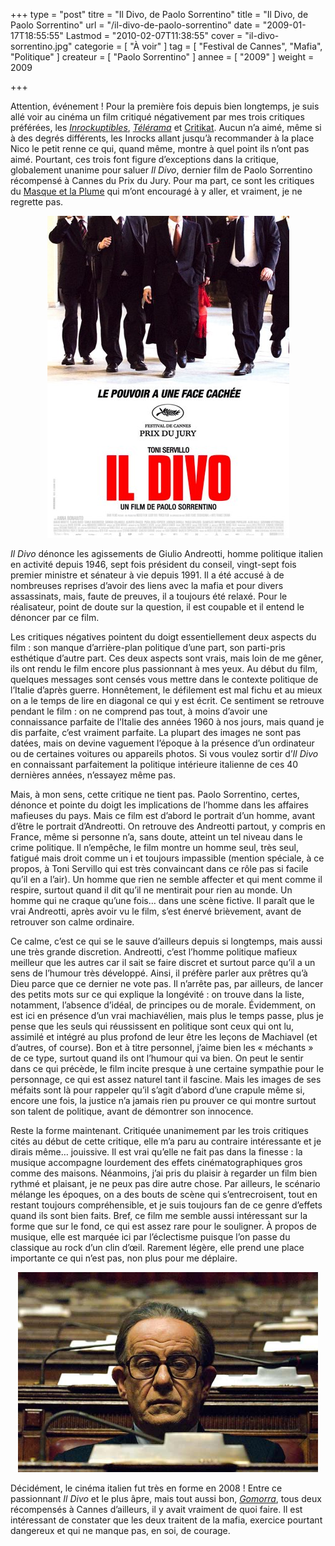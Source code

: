 +++
type = "post"
titre = "Il Divo, de Paolo Sorrentino"
title = "Il Divo, de Paolo Sorrentino"
url = "/il-divo-de-paolo-sorrentino"
date = "2009-01-17T18:55:55"
Lastmod = "2010-02-07T11:38:55"
cover = "il-divo-sorrentino.jpg"
categorie = [ "À voir" ]
tag = [ "Festival de Cannes", "Mafia", "Politique" ]
createur = [ "Paolo Sorrentino" ]
annee = [ "2009" ]
weight = 2009

+++

<p>
<p>Attention, événement ! Pour la première fois depuis bien longtemps, je suis allé voir au cinéma un film critiqué négativement par mes trois critiques préférées, les <em><a href="http://www.lesinrocks.com/cine/cinema-article/critique/il-divo/">Inrockuptibles</a></em>, <em><a href="http://www.telerama.fr/cinema/films/il-divo,358855,critique.php">Télérama</a></em> et <a href="http://www.critikat.com/Il-Divo.html">Critikat</a>. Aucun n&rsquo;a aimé, même si à des degrés différents, les Inrocks allant jusqu&rsquo;à recommander à la place Nico le petit renne ce qui, quand même, montre à quel point ils n&rsquo;ont pas aimé. Pourtant, ces trois font figure d&rsquo;exceptions dans la critique, globalement unanime pour saluer <em>Il Divo</em>, dernier film de Paolo Sorrentino récompensé à Cannes du Prix du Jury. Pour ma part, ce sont les critiques du <a href="http://www.radiofrance.fr/franceinter/em/lemasqueetlaplume/">Masque et la Plume</a> qui m&rsquo;ont encouragé à y aller, et vraiment, je ne regrette pas.</p>
<p style="text-align: center;"><a style="text-decoration: none;" href="http://www.allocine.fr/film/fichefilm_gen_cfilm=132962.html"><img class="size-full wp-image-1117 aligncenter" title="18997814" src="18997814.jpg" alt="18997814" width="387" height="515" /></a></p>
<p><em>Il Divo</em> dénonce les agissements de Giulio Andreotti, homme politique italien en activité depuis 1946, sept fois président du conseil, vingt-sept fois premier ministre et sénateur à vie depuis 1991. Il a été accusé à de nombreuses reprises d&rsquo;avoir des liens avec la mafia et pour divers assassinats, mais, faute de preuves, il a toujours été relaxé. Pour le réalisateur, point de doute sur la question, il est coupable et il entend le dénoncer par ce film.</p>
<p>Les critiques négatives pointent du doigt essentiellement deux aspects du film : son manque d&rsquo;arrière-plan politique d&rsquo;une part, son parti-pris esthétique d&rsquo;autre part. Ces deux aspects sont vrais, mais loin de me gêner, ils ont rendu le film encore plus passionnant à mes yeux. Au début du film, quelques messages sont censés vous mettre dans le contexte politique de l&rsquo;Italie d&rsquo;après guerre. Honnêtement, le défilement est mal fichu et au mieux on a le temps de lire en diagonal ce qui y est écrit. Ce sentiment se retrouve pendant le film : on ne comprend pas tout, à moins d&rsquo;avoir une connaissance parfaite de l&rsquo;Italie des années 1960 à nos jours, mais quand je dis parfaite, c&rsquo;est vraiment parfaite. La plupart des images ne sont pas datées, mais on devine vaguement l&rsquo;époque à la présence d&rsquo;un ordinateur ou de certaines voitures ou appareils photos. Si vous voulez sortir d&rsquo;<em>Il Divo </em>en connaissant parfaitement la politique intérieure italienne de ces 40 dernières années, n&rsquo;essayez même pas.</p>
<p>Mais, à mon sens, cette critique ne tient pas. Paolo Sorrentino, certes, dénonce et pointe du doigt les implications de l&rsquo;homme dans les affaires mafieuses du pays. Mais ce film est d&rsquo;abord le portrait d&rsquo;un homme, avant d&rsquo;être le portrait d&rsquo;Andreotti. On retrouve des Andreotti partout, y compris en France, même si personne n&rsquo;a, sans doute, atteint un tel niveau dans le crime politique. Il n&rsquo;empêche, le film montre un homme seul, très seul, fatigué mais droit comme un i et toujours impassible (mention spéciale, à ce propos, à Toni Servillo qui est très convaincant dans ce rôle pas si facile qu&rsquo;il en a l&rsquo;air). Un homme que rien ne semble affecter et qui ment comme il respire, surtout quand il dit qu&rsquo;il ne mentirait pour rien au monde. Un homme qui ne craque qu&rsquo;une fois&#8230; dans une scène fictive. Il paraît que le vrai Andreotti, après avoir vu le film, s&rsquo;est énervé brièvement, avant de retrouver son calme ordinaire.</p>
<p>Ce calme, c&rsquo;est ce qui se le sauve d&rsquo;ailleurs depuis si longtemps, mais aussi une très grande discretion. Andreotti, c&rsquo;est l&rsquo;homme politique mafieux meilleur que les autres car il sait se faire discret et surtout parce qu&rsquo;il a un sens de l&rsquo;humour très développé. Ainsi, il préfère parler aux prêtres qu&rsquo;à Dieu parce que ce dernier ne vote pas. Il n&rsquo;arrête pas, par ailleurs, de lancer des petits mots sur ce qui explique la longévité : on trouve dans la liste, notamment, l&rsquo;absence d&rsquo;idéal, de principes ou de morale. Évidemment, on est ici en présence d&rsquo;un vrai machiavélien, mais plus le temps passe, plus je pense que les seuls qui réussissent en politique sont ceux qui ont lu, assimilé et intégré au plus profond de leur être les leçons de Machiavel (et d&rsquo;autres, of course). Bon et à titre personnel, j&rsquo;aime bien les &laquo;&nbsp;méchants&nbsp;&raquo; de ce type, surtout quand ils ont l&rsquo;humour qui va bien. On peut le sentir dans ce qui précède, le film incite presque à une certaine sympathie pour le personnage, ce qui est assez naturel tant il fascine. Mais les images de ses méfaits sont là pour rappeler qu&rsquo;il s&rsquo;agit d&rsquo;abord d&rsquo;une crapule même si, encore une fois, la justice n&rsquo;a jamais rien pu prouver ce qui montre surtout son talent de politique, avant de démontrer son innocence.</p>
<p>Reste la forme maintenant. Critiquée unanimement par les trois critiques cités au début de cette critique, elle m&rsquo;a paru au contraire intéressante et je dirais même&#8230; jouissive. Il est vrai qu&rsquo;elle ne fait pas dans la finesse : la musique accompagne lourdement des effets cinématographiques gros comme des maisons. Néanmoins, j&rsquo;ai pris du plaisir à regarder un film bien rythmé et plaisant, je ne peux pas dire autre chose. Par ailleurs, le scénario mélange les époques, on a des bouts de scène qui s&rsquo;entrecroisent, tout en restant toujours compréhensible, et je suis toujours fan de ce genre d&rsquo;effets quand ils sont bien faits. Bref, ce film me semble aussi intéressant sur la forme que sur le fond, ce qui est assez rare pour le souligner. À propos de musique, elle est marquée ici par l&rsquo;éclectisme puisque l&rsquo;on passe du classique au rock d&rsquo;un clin d&rsquo;œil. Rarement légère, elle prend une place importante ce qui n&rsquo;est pas, non plus pour me déplaire.</p>
<p style="text-align: center;"><img class="size-full wp-image-1118 aligncenter" title="18951294" src="18951294.jpg" alt="18951294" width="480" height="320" /></p>
<p>Décidément, le cinéma italien fut très en forme en 2008 ! Entre ce passionnant <em>Il Divo</em> et le plus âpre, mais tout aussi bon, <em><a href="http://voiretmanger.fr/2008/08/31/gomorra/">Gomorra</a></em>, tous deux récompensés à Cannes d&rsquo;ailleurs, il y avait vraiment de quoi faire. Il est intéressant de constater que les deux traitent de la mafia, exercice pourtant dangereux et qui ne manque pas, en soi, de courage.</p>

